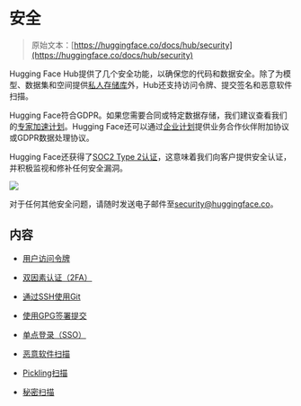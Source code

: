 # 安全

> 原始文本：[https://huggingface.co/docs/hub/security](https://huggingface.co/docs/hub/security)

Hugging Face Hub提供了几个安全功能，以确保您的代码和数据安全。除了为模型、数据集和空间提供[私人存储库](./repositories-settings#private-repositories)外，Hub还支持访问令牌、提交签名和恶意软件扫描。

Hugging Face符合GDPR。如果您需要合同或特定数据存储，我们建议查看我们的[专家加速计划](https://huggingface.co/support)。Hugging Face还可以通过[企业计划](https://huggingface.co/pricing)提供业务合作伙伴附加协议或GDPR数据处理协议。

Hugging Face还获得了[SOC2 Type 2认证](https://us.aicpa.org/interestareas/frc/assuranceadvisoryservices/aicpasoc2report.html)，这意味着我们向客户提供安全认证，并积极监视和修补任何安全漏洞。

![](../Images/5ff53729a41500fde15477ec3f4b596c.png)

对于任何其他安全问题，请随时发送电子邮件至[security@huggingface.co](mailto:security@huggingface.co)。

## 内容

+   [用户访问令牌](./security-tokens)

+   [双因素认证（2FA）](./security-2fa)

+   [通过SSH使用Git](./security-git-ssh)

+   [使用GPG签署提交](./security-gpg)

+   [单点登录（SSO）](./security-sso)

+   [恶意软件扫描](./security-malware)

+   [Pickling扫描](./security-pickle)

+   [秘密扫描](./security-secrets)
